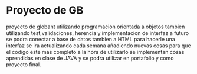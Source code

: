 # Proyecto de GB
proyecto de globant utilizando programacion orientada a objetos tambien utilizando test,validaciones, herencia y implementacion de interfaz 
a futuro se podra conectar a base de datos tambien a HTML para hacerle una interfaz
se ira actualizando cada semana añadiendo nuevas cosas para que el codigo este mas completo a la hora de utilizarlo 
se implementan cosas aprendidas en clase de JAVA y se podra utilizar en portafolio y como proyecto final.
